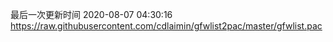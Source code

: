 最后一次更新时间 2020-08-07 04:30:16
https://raw.githubusercontent.com/cdlaimin/gfwlist2pac/master/gfwlist.pac

